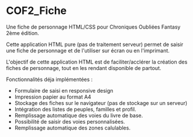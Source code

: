 # COF2_Fiche
Une fiche de personnage HTML/CSS pour Chroniques Oubliées Fantasy 2ème édition.

Cette application HTML pure (pas de traitement serveur) permet de saisir une
fiche de personnage et de l'utiliser sur écran ou en l'imprimant.

L'objectif de cette application HTML est de faciliter/acclérer la création
des fiches de personnage, tout en les rendant disponible de partout.

Fonctionnalités déja implémentées :
- Formulaire de saisi en responsive design
- Impression papier au format A4
- Stockage des fiches sur le navigateur (pas de stockage sur un serveur)
- Intégration des listes de peuples, familles et profil.
- Remplissage automatique des voies du livre de base.
- Possibilité de saisir des voies personnalisées.
- Remplissage automatique des zones calulables.

